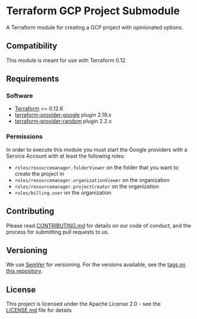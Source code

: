 # Terraform GCP Project Submodule

A Terraform module for creating a GCP project with opinionated options.

## Compatibility

This module is meant for use with Terraform 0.12.

## Requirements

### Software

- [Terraform][terraform] >= 0.12.6
- [terraform-provider-google][provider-google] plugin 2.19.x
- [terraform-provider-random][provider-random] plugin 2.2.x

### Permissions

In order to execute this module you must start the Google providers with a Service Account
with at least the following roles:

- `roles/resourcemanager.folderViewer` on the folder that you want to
  create the project in
- `roles/resourcemanager.organizationViewer` on the organization
- `roles/resourcemanager.projectCreator` on the organization
- `roles/billing.user` on the organization

## Contributing

Please read [CONTRIBUTING.md](../../CONTRIBUTING.md) for details on our code of conduct,
and the process for submitting pull requests to us.

## Versioning

We use [SemVer][semver] for versioning. For the versions available,
see the [tags on this repository](https://github.com/mia-platform/terraform-google-project/tags).

## License

This project is licensed under the Apache License 2.0 - see the
[LICENSE.md](../../LICENSE.md) file for details

[terraform]: https://www.terraform.io/downloads.html
[provider-google]: https://github.com/terraform-providers/terraform-provider-google
[provider-random]: https://github.com/terraform-providers/terraform-provider-random
[semver]: http://semver.org/
